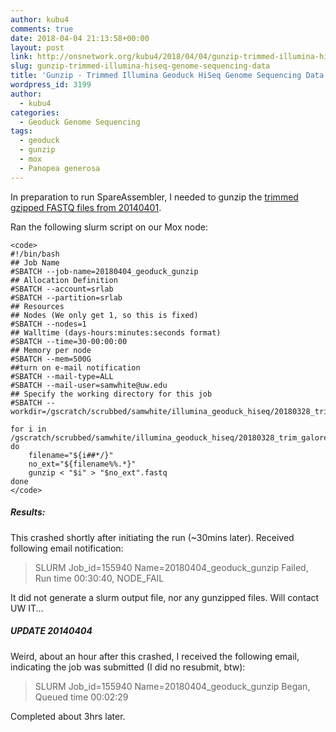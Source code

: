 ```yaml
---
author: kubu4
comments: true
date: 2018-04-04 21:13:58+00:00
layout: post
link: http://onsnetwork.org/kubu4/2018/04/04/gunzip-trimmed-illumina-hiseq-genome-sequencing-data/
slug: gunzip-trimmed-illumina-hiseq-genome-sequencing-data
title: 'Gunzip - Trimmed Illumina Geoduck HiSeq Genome Sequencing Data '
wordpress_id: 3199
author:
  - kubu4
categories:
  - Geoduck Genome Sequencing
tags:
  - geoduck
  - gunzip
  - mox
  - Panopea generosa
---
```


In preparation to run SpareAssembler, I needed to gunzip the [trimmed gzipped FASTQ files from 20140401](http://onsnetwork.org/kubu4/2018/04/01/trimgalorefastqcmultiqc-illumina-hiseq-genome-sequencing-data-continued/).

Ran the following slurm script on our Mox node:


    
    <code>
    #!/bin/bash
    ## Job Name
    #SBATCH --job-name=20180404_geoduck_gunzip
    ## Allocation Definition
    #SBATCH --account=srlab
    #SBATCH --partition=srlab
    ## Resources
    ## Nodes (We only get 1, so this is fixed)
    #SBATCH --nodes=1
    ## Walltime (days-hours:minutes:seconds format)
    #SBATCH --time=30-00:00:00
    ## Memory per node
    #SBATCH --mem=500G
    ##turn on e-mail notification
    #SBATCH --mail-type=ALL
    #SBATCH --mail-user=samwhite@uw.edu
    ## Specify the working directory for this job
    #SBATCH --workdir=/gscratch/scrubbed/samwhite/illumina_geoduck_hiseq/20180328_trim_galore_illumina_hiseq_geoduck
    
    for i in /gscratch/scrubbed/samwhite/illumina_geoduck_hiseq/20180328_trim_galore_illumina_hiseq_geoduck/*.gz; do
        filename="${i##*/}"
        no_ext="${filename%%.*}"
        gunzip < "$i" > "$no_ext".fastq
    done
    </code>





##### Results:



This crashed shortly after initiating the run (~30mins later). Received following email notification:



<blockquote>
  SLURM Job_id=155940 Name=20180404_geoduck_gunzip Failed, Run time 00:30:40, NODE_FAIL
</blockquote>



It did not generate a slurm output file, nor any gunzipped files. Will contact UW IT...



##### UPDATE 20140404



Weird, about an hour after this crashed, I received the following email, indicating the job was submitted (I did no resubmit, btw):



<blockquote>
  SLURM Job_id=155940 Name=20180404_geoduck_gunzip Began, Queued time 00:02:29
</blockquote>



Completed about 3hrs later.
